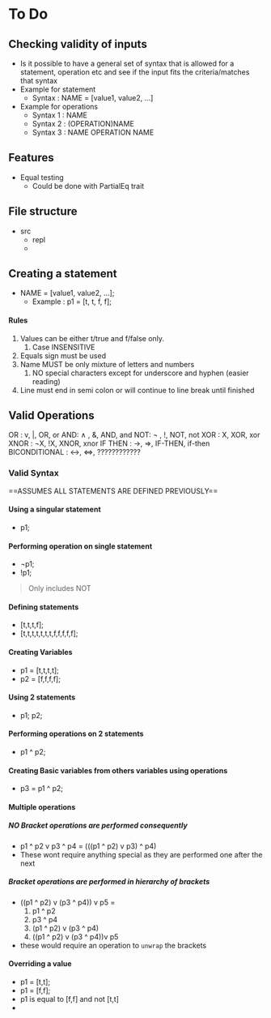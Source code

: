 # To Do

## Checking validity of inputs
- Is it possible to have a general set of syntax that is allowed for a statement, operation etc and see if the input fits the criteria/matches that syntax
- Example for statement
  - Syntax : NAME = [value1, value2, ...]
- Example for operations
  - Syntax 1 : NAME
  - Syntax 2 : (OPERATION)NAME
  - Syntax 3 : NAME OPERATION NAME
## Features
- Equal testing
  - Could be done with PartialEq trait

## File structure
- src
  - repl
  - 

## Creating a statement
- NAME = [value1, value2, ...];
  - Example : p1 = [t, t, f, f];

#### Rules
1. Values can be either t/true and f/false only.
   1. Case INSENSITIVE
2. Equals sign must be used
3. Name MUST be only mixture of letters and numbers
   1. NO special characters except for underscore and hyphen (easier reading)
4. Line must end in semi colon or will continue to line break until finished

## Valid Operations
OR : v, |, OR, or 
AND: ∧ , &, AND, and
NOT: ¬ , !, NOT, not
XOR : X, XOR, xor
XNOR : ¬X, !X, XNOR, xnor
IF THEN : ->, =>, IF-THEN, if-then
BICONDITIONAL : <->, <=>, ????????????

### Valid Syntax
==ASSUMES ALL STATEMENTS ARE DEFINED PREVIOUSLY==
#### Using a singular statement
- p1;

#### Performing operation on single statement
- ¬p1; 
- !p1;

> Only includes NOT

#### Defining statements
- [t,t,t,f];
- [t,t,t,t,t,t,t,f,f,f,f,f];

#### Creating Variables
- p1 = [t,t,t,t];
- p2 = [f,f,f,f];

#### Using 2 statements
- p1; p2;

#### Performing operations on 2 statements 
- p1 ^ p2;

#### Creating Basic variables from others variables using operations
- p3 = p1 ^ p2;

#### Multiple operations 
##### NO Bracket operations are performed consequently
- p1 ^ p2 v p3 ^ p4 = (((p1 ^ p2) v p3) ^ p4)
- These wont require anything special as they are performed one after the next
  

##### Bracket operations are performed in hierarchy of brackets
- ((p1 ^ p2) v (p3 ^ p4)) v p5 =
  1. p1 ^ p2
  2. p3 ^ p4
  3. (p1 ^ p2) v (p3 ^ p4)
  4. ((p1 ^ p2) v (p3 ^ p4))v p5
- these would require an operation to `unwrap` the brackets

#### Overriding a value
- p1 = [t,t];
- p1 = [f,f];
- p1 is equal to [f,f] and not [t,t]
- 